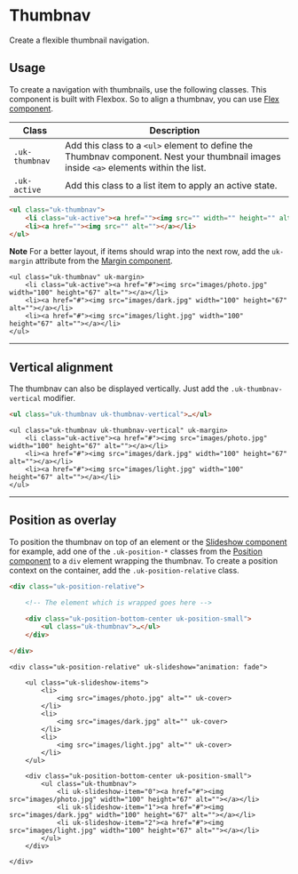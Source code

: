 # Thumbnav

<p class="uk-text-lead">Create a flexible thumbnail navigation.</p>

## Usage

To create a navigation with thumbnails, use the following classes. This component is built with Flexbox. So to align a thumbnav, you can use [Flex component](flex.md).

| Class          | Description                                                                                                                            |
|----------------|----------------------------------------------------------------------------------------------------------------------------------------|
| `.uk-thumbnav` | Add this class to a `<ul>` element to define the Thumbnav component. Nest your thumbnail images inside `<a>` elements within the list. |
| `.uk-active `  | Add this class to a list item to apply an active state.                                                                                |

```html
<ul class="uk-thumbnav">
    <li class="uk-active"><a href=""><img src="" width="" height="" alt=""></a></li>
    <li><a href=""><img src="" alt=""></a></li>
</ul>
```

**Note** For a better layout, if items should wrap into the next row, add the `uk-margin` attribute from the [Margin component](margin.md).

```example
<ul class="uk-thumbnav" uk-margin>
    <li class="uk-active"><a href="#"><img src="images/photo.jpg" width="100" height="67" alt=""></a></li>
    <li><a href="#"><img src="images/dark.jpg" width="100" height="67" alt=""></a></li>
    <li><a href="#"><img src="images/light.jpg" width="100" height="67" alt=""></a></li>
</ul>
```

***

## Vertical alignment

The thumbnav can also be displayed vertically. Just add the `.uk-thumbnav-vertical` modifier.

```html
<ul class="uk-thumbnav uk-thumbnav-vertical">…</ul>
```

```example
<ul class="uk-thumbnav uk-thumbnav-vertical" uk-margin>
    <li class="uk-active"><a href="#"><img src="images/photo.jpg" width="100" height="67" alt=""></a></li>
    <li><a href="#"><img src="images/dark.jpg" width="100" height="67" alt=""></a></li>
    <li><a href="#"><img src="images/light.jpg" width="100" height="67" alt=""></a></li>
</ul>
```


***

## Position as overlay

To position the thumbnav on top of an element or the [Slideshow component](slideshow.md) for example, add one of the `.uk-position-*` classes from the [Position component](position.md) to a `div` element wrapping the thumbnav. To create a position context on the container, add the `.uk-position-relative` class.

```html
<div class="uk-position-relative">

    <!-- The element which is wrapped goes here -->

    <div class="uk-position-bottom-center uk-position-small">
        <ul class="uk-thumbnav">…</ul>
    </div>

</div>
```

```example
<div class="uk-position-relative" uk-slideshow="animation: fade">

    <ul class="uk-slideshow-items">
        <li>
            <img src="images/photo.jpg" alt="" uk-cover>
        </li>
        <li>
            <img src="images/dark.jpg" alt="" uk-cover>
        </li>
        <li>
            <img src="images/light.jpg" alt="" uk-cover>
        </li>
    </ul>

    <div class="uk-position-bottom-center uk-position-small">
        <ul class="uk-thumbnav">
            <li uk-slideshow-item="0"><a href="#"><img src="images/photo.jpg" width="100" height="67" alt=""></a></li>
            <li uk-slideshow-item="1"><a href="#"><img src="images/dark.jpg" width="100" height="67" alt=""></a></li>
            <li uk-slideshow-item="2"><a href="#"><img src="images/light.jpg" width="100" height="67" alt=""></a></li>
        </ul>
    </div>

</div>
```
